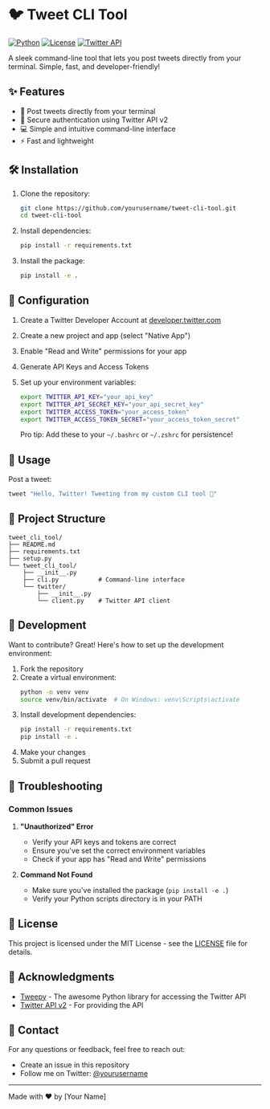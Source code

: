 # 🐦 Tweet CLI Tool

[![Python](https://img.shields.io/badge/python-v3.6+-blue.svg)](https://www.python.org/)
[![License](https://img.shields.io/badge/license-MIT-green.svg)](LICENSE)
[![Twitter API](https://img.shields.io/badge/Twitter%20API-v2-blue.svg)](https://developer.twitter.com/en/docs/twitter-api)

A sleek command-line tool that lets you post tweets directly from your terminal. Simple, fast, and developer-friendly!

## ✨ Features

- 🚀 Post tweets directly from your terminal
- 🔐 Secure authentication using Twitter API v2
- 💻 Simple and intuitive command-line interface
- ⚡ Fast and lightweight

## 🛠️ Installation

1. Clone the repository:
   ```bash
   git clone https://github.com/yourusername/tweet-cli-tool.git
   cd tweet-cli-tool
   ```

2. Install dependencies:
   ```bash
   pip install -r requirements.txt
   ```

3. Install the package:
   ```bash
   pip install -e .
   ```

## 🔑 Configuration

1. Create a Twitter Developer Account at [developer.twitter.com](https://developer.twitter.com)
2. Create a new project and app (select "Native App")
3. Enable "Read and Write" permissions for your app
4. Generate API Keys and Access Tokens
5. Set up your environment variables:

   ```bash
   export TWITTER_API_KEY="your_api_key"
   export TWITTER_API_SECRET_KEY="your_api_secret_key"
   export TWITTER_ACCESS_TOKEN="your_access_token"
   export TWITTER_ACCESS_TOKEN_SECRET="your_access_token_secret"
   ```

   Pro tip: Add these to your `~/.bashrc` or `~/.zshrc` for persistence!

## 🚀 Usage

Post a tweet:
```bash
tweet "Hello, Twitter! Tweeting from my custom CLI tool 🚀"
```

## 📁 Project Structure

```
tweet_cli_tool/
├── README.md
├── requirements.txt
├── setup.py
└── tweet_cli_tool/
    ├── __init__.py
    ├── cli.py           # Command-line interface
    └── twitter/
        ├── __init__.py
        └── client.py    # Twitter API client
```

## 🔧 Development

Want to contribute? Great! Here's how to set up the development environment:

1. Fork the repository
2. Create a virtual environment:
   ```bash
   python -m venv venv
   source venv/bin/activate  # On Windows: venv\Scripts\activate
   ```
3. Install development dependencies:
   ```bash
   pip install -r requirements.txt
   pip install -e .
   ```
4. Make your changes
5. Submit a pull request

## 🐛 Troubleshooting

### Common Issues

1. **"Unauthorized" Error**
   - Verify your API keys and tokens are correct
   - Ensure you've set the correct environment variables
   - Check if your app has "Read and Write" permissions

2. **Command Not Found**
   - Make sure you've installed the package (`pip install -e .`)
   - Verify your Python scripts directory is in your PATH

## 📝 License

This project is licensed under the MIT License - see the [LICENSE](LICENSE) file for details.

## 🙏 Acknowledgments

- [Tweepy](https://www.tweepy.org/) - The awesome Python library for accessing the Twitter API
- [Twitter API v2](https://developer.twitter.com/en/docs/twitter-api) - For providing the API

## 📧 Contact

For any questions or feedback, feel free to reach out:
- Create an issue in this repository
- Follow me on Twitter: [@yourusername](https://twitter.com/yourusername)

---
Made with ❤️ by [Your Name]